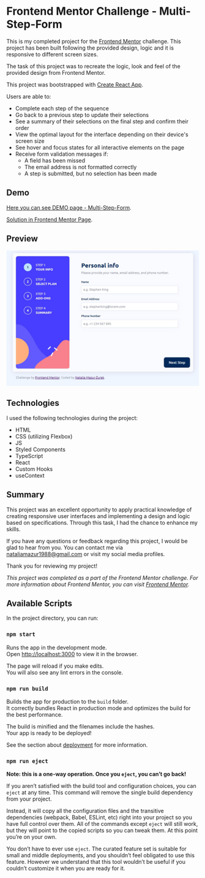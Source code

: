 # Frontend Mentor Challenge - Multi-Step-Form

This is my completed project for the [Frontend Mentor](https://frontendmentor.io) challenge. This project has been built following the provided design, logic and it is responsive to different screen sizes.

The task of this project was to recreate the logic, look and feel of the provided design from Frontend Mentor.

This project was bootstrapped with [Create React App](https://github.com/facebook/create-react-app).

Users are able to:

- Complete each step of the sequence
- Go back to a previous step to update their selections
- See a summary of their selections on the final step and confirm their order
- View the optimal layout for the interface depending on their device's screen size
- See hover and focus states for all interactive elements on the page
- Receive form validation messages if:
  - A field has been missed
  - The email address is not formatted correctly
  - A step is submitted, but no selection has been made

## Demo

[Here you can see DEMO page - Multi-Step-Form](https://maxnatalia.github.io/multi-step-form).

[Solution in Frontend Mentor Page](https://www.frontendmentor.io/solutions/multistepform-in-react-with-typescript-oSNQpsah67).

## Preview

![form.jpg](form.jpg)

## Technologies

I used the following technologies during the project:

- HTML
- CSS (utilizing Flexbox)
- JS
- Styled Components
- TypeScript
- React
- Custom Hooks
- useContext

## Summary

This project was an excellent opportunity to apply practical knowledge of creating responsive user interfaces and implementing a design and logic based on specifications. Through this task, I had the chance to enhance my skills.

If you have any questions or feedback regarding this project, I would be glad to hear from you. You can contact me via nataliamazur1988@gmail.com or visit my social media profiles.

Thank you for reviewing my project!

_This project was completed as a part of the Frontend Mentor challenge. For more information about Frontend Mentor, you can visit [Frontend Mentor](https://frontendmentor.io)._

## Available Scripts

In the project directory, you can run:

### `npm start`

Runs the app in the development mode.\
Open [http://localhost:3000](http://localhost:3000) to view it in the browser.

The page will reload if you make edits.\
You will also see any lint errors in the console.

### `npm run build`

Builds the app for production to the `build` folder.\
It correctly bundles React in production mode and optimizes the build for the best performance.

The build is minified and the filenames include the hashes.\
Your app is ready to be deployed!

See the section about [deployment](https://facebook.github.io/create-react-app/docs/deployment) for more information.

### `npm run eject`

**Note: this is a one-way operation. Once you `eject`, you can’t go back!**

If you aren’t satisfied with the build tool and configuration choices, you can `eject` at any time. This command will remove the single build dependency from your project.

Instead, it will copy all the configuration files and the transitive dependencies (webpack, Babel, ESLint, etc) right into your project so you have full control over them. All of the commands except `eject` will still work, but they will point to the copied scripts so you can tweak them. At this point you’re on your own.

You don’t have to ever use `eject`. The curated feature set is suitable for small and middle deployments, and you shouldn’t feel obligated to use this feature. However we understand that this tool wouldn’t be useful if you couldn’t customize it when you are ready for it.
